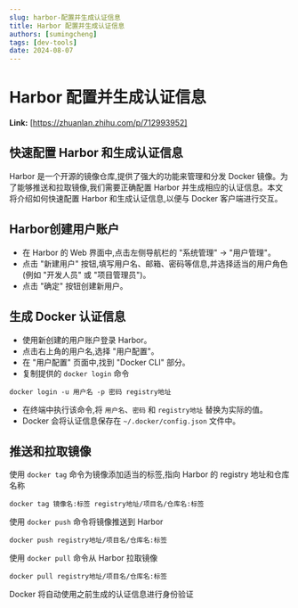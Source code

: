 ```yaml
---
slug: harbor-配置并生成认证信息
title: Harbor 配置并生成认证信息
authors: [sumingcheng]
tags: [dev-tools]
date: 2024-08-07
---
```


# Harbor 配置并生成认证信息



 **Link:** [https://zhuanlan.zhihu.com/p/712993952]

## 快速配置 Harbor 和生成认证信息  

Harbor 是一个开源的镜像仓库,提供了强大的功能来管理和分发 Docker 镜像。为了能够推送和拉取镜像,我们需要正确配置 Harbor 并生成相应的认证信息。本文将介绍如何快速配置 Harbor 和生成认证信息,以便与 Docker 客户端进行交互。

## Harbor创建用户账户  

* 在 Harbor 的 Web 界面中,点击左侧导航栏的 "系统管理" -> "用户管理"。
* 点击 "新建用户" 按钮,填写用户名、邮箱、密码等信息,并选择适当的用户角色(例如 "开发人员" 或 "项目管理员")。
* 点击 "确定" 按钮创建新用户。

## 生成 Docker 认证信息  

* 使用新创建的用户账户登录 Harbor。
* 点击右上角的用户名,选择 "用户配置"。
* 在 "用户配置" 页面中,找到 "Docker CLI" 部分。
* 复制提供的 `docker login` 命令

```
docker login -u 用户名 -p 密码 registry地址
```

* 在终端中执行该命令,将 `用户名`、`密码` 和 `registry地址` 替换为实际的值。
* Docker 会将认证信息保存在 `~/.docker/config.json` 文件中。

## 推送和拉取镜像  

使用 `docker tag` 命令为镜像添加适当的标签,指向 Harbor 的 registry 地址和仓库名称

```
docker tag 镜像名:标签 registry地址/项目名/仓库名:标签
```

使用 `docker push` 命令将镜像推送到 Harbor

```
docker push registry地址/项目名/仓库名:标签
```

使用 `docker pull` 命令从 Harbor 拉取镜像

```
docker pull registry地址/项目名/仓库名:标签
```

Docker 将自动使用之前生成的认证信息进行身份验证